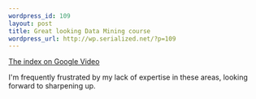 ```yaml
--- 
wordpress_id: 109
layout: post
title: Great looking Data Mining course
wordpress_url: http://wp.serialized.net/?p=109
---
```

<p><a href="http://video.google.com/videosearch?q=Stats+202">The index on Google Video</a></p>

<p>I&#39;m frequently frustrated by my lack of expertise in these areas, looking forward to sharpening up.</p>
